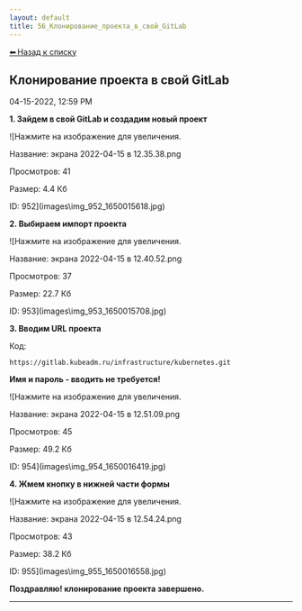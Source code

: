 ```yaml
---
layout: default
title: 56_Клонирование_проекта_в_свой_GitLab
---
```

<a class="back-link" href="index.html">⬅ Назад к списку</a>


##  Клонирование проекта в свой GitLab 

04-15-2022, 12:59 PM

**1\. Зайдем в свой GitLab и создадим новый проект**  
  
  
![Нажмите на изображение для увеличения.



Название:	экрана 2022-04-15 в 12.35.38.png

Просмотров:	41

Размер:	4.4 Кб

ID:	952](images\\img_952_1650015618.jpg)  
  
**2\. Выбираем импорт проекта**  
  
![Нажмите на изображение для увеличения.



Название:	экрана 2022-04-15 в 12.40.52.png

Просмотров:	37

Размер:	22.7 Кб

ID:	953](images\\img_953_1650015708.jpg)  
  
**3\. Вводим URL проекта**  
  


Код:
    
    
    https://gitlab.kubeadm.ru/infrastructure/kubernetes.git

**Имя и пароль - вводить не требуется!**  
  
![Нажмите на изображение для увеличения.



Название:	экрана 2022-04-15 в 12.51.09.png

Просмотров:	45

Размер:	49.2 Кб

ID:	954](images\\img_954_1650016419.jpg)  
  
**4\. Жмем кнопку в нижней части формы**  
  
![Нажмите на изображение для увеличения.



Название:	экрана 2022-04-15 в 12.54.24.png

Просмотров:	43

Размер:	38.2 Кб

ID:	955](images\\img_955_1650016558.jpg)  
  
**Поздравляю! клонирование проекта завершено.**   
  



---

